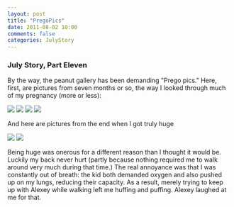 ```yaml
---
layout: post
title: "PregoPics"
date: 2011-08-02 10:00
comments: false
categories: JulyStory 
---
```


### July Story, Part Eleven

By the way, the peanut gallery has been demanding "Prego pics." Here, first, are pictures from seven months or so, the way I looked through much of my pregnancy (more or less):


[![][35]][35a]
[![][37]][37a]
[![][38]][38a]
[![][36]][36a]

And here are pictures from the end when I got truly huge

[![][39]][39a]
[![][40]][40a]

Being huge was onerous for a different reason than I thought it would
be. Luckily my back never hurt (partly because nothing required me to
walk around very much during that time.) The real annoyance was that I
was constantly out of breath: the kid both demanded oxygen and also
pushed up on my lungs, reducing their capacity. As a result, merely
trying to keep up with Alexey while walking left me huffing and
puffing. Alexey laughed at me for that.


[35]: https://lh5.googleusercontent.com/-M-B17J-CEmU/TljiWvDmHJI/AAAAAAAADhc/EfY5ALQAAeM/s288/IMG_7780.jpg
[35a]: https://picasaweb.google.com/lh/photo/ZH0itka7tYb6ZuQlX5pKI4J35BGm6sSypNLNdcLlep0?feat=directlink

[36]: https://lh3.googleusercontent.com/-bkqLpeO2OB8/TljiceRFakI/AAAAAAAADhk/AWdrIxM63RM/s288/IMG_7815_1.jpg
[36a]: https://picasaweb.google.com/lh/photo/__RVRJKsgIwCLVOAfxLi0YJ35BGm6sSypNLNdcLlep0?feat=directlink

[37]: https://lh5.googleusercontent.com/-BBUF6o2yQSw/TljiaS1n_vI/AAAAAAAADhg/KAsL8evCMh0/s288/IMG_7793.jpg
[37a]: https://picasaweb.google.com/lh/photo/LQ7w78hKBnfotPR59yI7SYJ35BGm6sSypNLNdcLlep0?feat=directlink

[38]: https://lh3.googleusercontent.com/-GsGizVnyzHo/Tljif7K_yQI/AAAAAAAADho/xWG24FXrO78/s288/IMG_7821.jpg
[38a]: https://picasaweb.google.com/lh/photo/xvBKMYRLLpJlfEgojLmkEYJ35BGm6sSypNLNdcLlep0?feat=directlink

[39]: https://lh3.googleusercontent.com/-0J43sokLc3Q/TljiifplsFI/AAAAAAAADhs/ivjqf7240bs/s400/IMG_7865.jpg
[39a]: https://picasaweb.google.com/lh/photo/hCs2O9ri77vYtJYbw0RkGoJ35BGm6sSypNLNdcLlep0?feat=directlink

[40]: https://lh6.googleusercontent.com/-fIi1SiWMBo4/Tljij5duwkI/AAAAAAAADhw/GRYlBFnL0hs/s400/IMG_7906.jpg
[40a]: https://picasaweb.google.com/lh/photo/w38JS4rWXuHXoRPAvH9JeoJ35BGm6sSypNLNdcLlep0?feat=directlink